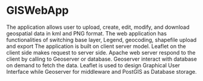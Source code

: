 # GISWebApp
The application allows user to upload, create, edit, modify, and download geospatial data in kml and PNG format. The web application has functionalities of switching base layer, Legend, geocoding, shapefile upload and export
The application is built on client server model. Leaflet on the client side makes request to server side. Apache web server respond to the client by calling to Geoserver or database. Geoserver interact with database on demand to fetch the data. Leaflet is used to design Graphical User Interface while Geoserver for middleware and PostGIS as Database storage.
